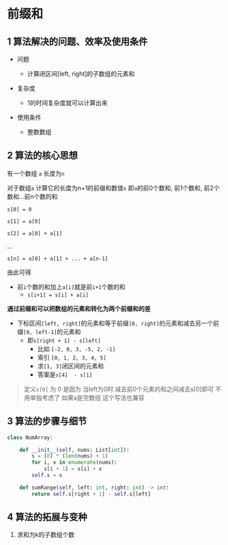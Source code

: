 # 前缀和

## 1 算法解决的问题、效率及使用条件

- 问题
  - 计算闭区间[left, right]的子数组的元素和

- 复杂度
  - 1的时间复杂度就可以计算出来
- 使用条件
  - 整数数组

## 2 算法的核心思想

有一个数组 `a`  长度为`n`

对于数组`a` 计算它的长度为n+1的前缀和数值`s` 即`a`的前0个数和, 前1个数和, 前2个数和...前n个数的和

`s[0] = 0`

`s[1] = a[0]`

`s[2] = a[0] + a[1]`

...

`s[n] = a[0] + a[1] + ... + a[n-1]`

由此可得

- 前`i`个数的和加上`a[i]`就是前`i+1`个数的和
  - `s[i+1] = s[i] + a[i]`

**通过前缀和可以把数组的元素和转化为两个前缀和的差** 

- 下标区间`[left, right]`的元素和等于前缀`[0, right]`的元素和减去另一个前缀`[0, left-1]`的元素和
  - 即`s[right + 1] - s[left]`
    - 比如 `[-2, 0, 3, -5, 2, -1]`
    - 索引 `[0, 1, 2, 3, 4, 5]`
    - 求`[1, 3]`闭区间的元素和
    - 答案是`s[4]  - s[1]`

> 定义`s[0]` 为 0 是因为 当left为0时 减去前0个元素的和之间减去s[0]即可 不用单独考虑了 如果a是空数组 这个写法也兼容

## 3 算法的步骤与细节

```python
class NumArray:

    def __init__(self, nums: List[int]):
        s = [0] * (len(nums) + 1)
        for i, x in enumerate(nums):
            s[i + 1] = s[i] + x
        self.s = s

    def sumRange(self, left: int, right: int) -> int:
        return self.s[right + 1] - self.s[left]
```



## 4 算法的拓展与变种

1. 求和为k的子数组个数
